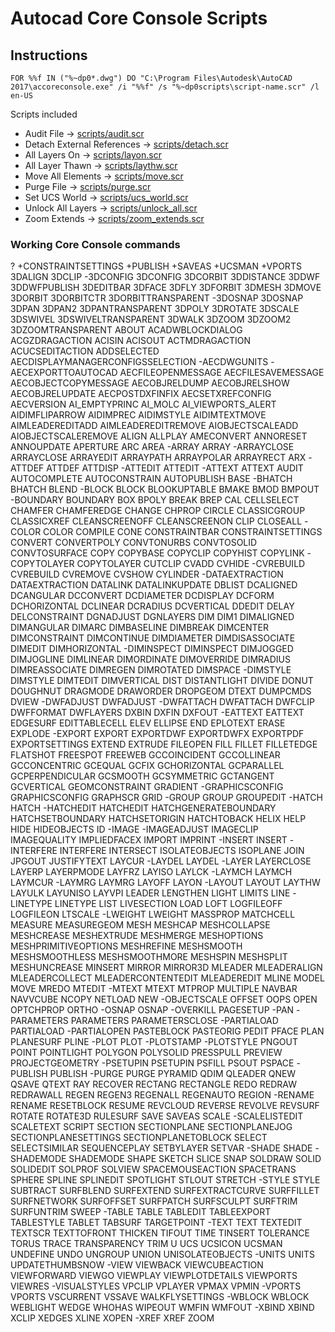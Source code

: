 # Autocad Core Console Scripts



## Instructions

```batch
FOR %%f IN ("%~dp0*.dwg") DO "C:\Program Files\Autodesk\AutoCAD 2017\accoreconsole.exe" /i "%%f" /s "%~dp0scripts\script-name.scr" /l en-US
```


Scripts included

- Audit File -> [scripts/audit.scr](scripts/audit.scr)
- Detach External References -> [scripts/detach.scr](scripts/detach.scr)
- All Layers On -> [scripts/layon.scr](scripts/layon.scr)
- All Layer Thawn -> [scripts/laythw.scr](scripts/laythw.scr)
- Move All Elements -> [scripts/move.scr](scripts/move.scr)
- Purge File -> [scripts/purge.scr](scripts/purge.scr)
- Set UCS World -> [scripts/ucs_world.scr](scripts/ucs_world.scr)
- Unlock All Layers -> [scripts/unlock_all.scr](scripts/unlock_all.scr)
- Zoom Extends -> [scripts/zoom_extends.scr](scripts/zoom_extends.scr)

### Working Core Console commands

?
+CONSTRAINTSETTINGS
+PUBLISH
+SAVEAS
+UCSMAN
+VPORTS
3DALIGN
3DCLIP
-3DCONFIG
3DCONFIG
3DCORBIT
3DDISTANCE
3DDWF
3DDWFPUBLISH
3DEDITBAR
3DFACE
3DFLY
3DFORBIT
3DMESH
3DMOVE
3DORBIT
3DORBITCTR
3DORBITTRANSPARENT
-3DOSNAP
3DOSNAP
3DPAN
3DPAN2
3DPANTRANSPARENT
3DPOLY
3DROTATE
3DSCALE
3DSWIVEL
3DSWIVELTRANSPARENT
3DWALK
3DZOOM
3DZOOM2
3DZOOMTRANSPARENT
ABOUT
ACADWBLOCKDIALOG
ACGZDRAGACTION
ACISIN
ACISOUT
ACTMDRAGACTION
ACUCSEDITACTION
ADDSELECTED
AECDISPLAYMANAGERCONFIGSSELECTION
-AECDWGUNITS
-AECEXPORTTOAUTOCAD
AECFILEOPENMESSAGE
AECFILESAVEMESSAGE
AECOBJECTCOPYMESSAGE
AECOBJRELDUMP
AECOBJRELSHOW
AECOBJRELUPDATE
AECPOSTDXFINFIX
AECSETXREFCONFIG
AECVERSION
AI_EMPTYPRINC
AI_MOLC
AI_VIEWPORTS_ALERT
AIDIMFLIPARROW
AIDIMPREC
AIDIMSTYLE
AIDIMTEXTMOVE
AIMLEADEREDITADD
AIMLEADEREDITREMOVE
AIOBJECTSCALEADD
AIOBJECTSCALEREMOVE
ALIGN
ALLPLAY
AMECONVERT
ANNORESET
ANNOUPDATE
APERTURE
ARC
AREA
-ARRAY
ARRAY
-ARRAYCLOSE
ARRAYCLOSE
ARRAYEDIT
ARRAYPATH
ARRAYPOLAR
ARRAYRECT
ARX
-ATTDEF
ATTDEF
ATTDISP
-ATTEDIT
ATTEDIT
-ATTEXT
ATTEXT
AUDIT
AUTOCOMPLETE
AUTOCONSTRAIN
AUTOPUBLISH
BASE
-BHATCH
BHATCH
BLEND
-BLOCK
BLOCK
BLOOKUPTABLE
BMAKE
BMOD
BMPOUT
-BOUNDARY
BOUNDARY
BOX
BPOLY
BREAK
BREP
CAL
CELLSELECT
CHAMFER
CHAMFEREDGE
CHANGE
CHPROP
CIRCLE
CLASSICGROUP
CLASSICXREF
CLEANSCREENOFF
CLEANSCREENON
CLIP
CLOSEALL
-COLOR
COLOR
COMPILE
CONE
CONSTRAINTBAR
CONSTRAINTSETTINGS
CONVERT
CONVERTPOLY
CONVTONURBS
CONVTOSOLID
CONVTOSURFACE
COPY
COPYBASE
COPYCLIP
COPYHIST
COPYLINK
-COPYTOLAYER
COPYTOLAYER
CUTCLIP
CVADD
CVHIDE
-CVREBUILD
CVREBUILD
CVREMOVE
CVSHOW
CYLINDER
-DATAEXTRACTION
DATAEXTRACTION
DATALINK
DATALINKUPDATE
DBLIST
DCALIGNED
DCANGULAR
DCCONVERT
DCDIAMETER
DCDISPLAY
DCFORM
DCHORIZONTAL
DCLINEAR
DCRADIUS
DCVERTICAL
DDEDIT
DELAY
DELCONSTRAINT
DGNADJUST
DGNLAYERS
DIM
DIM1
DIMALIGNED
DIMANGULAR
DIMARC
DIMBASELINE
DIMBREAK
DIMCENTER
DIMCONSTRAINT
DIMCONTINUE
DIMDIAMETER
DIMDISASSOCIATE
DIMEDIT
DIMHORIZONTAL
-DIMINSPECT
DIMINSPECT
DIMJOGGED
DIMJOGLINE
DIMLINEAR
DIMORDINATE
DIMOVERRIDE
DIMRADIUS
DIMREASSOCIATE
DIMREGEN
DIMROTATED
DIMSPACE
-DIMSTYLE
DIMSTYLE
DIMTEDIT
DIMVERTICAL
DIST
DISTANTLIGHT
DIVIDE
DONUT
DOUGHNUT
DRAGMODE
DRAWORDER
DROPGEOM
DTEXT
DUMPCMDS
DVIEW
-DWFADJUST
DWFADJUST
-DWFATTACH
DWFATTACH
DWFCLIP
DWFFORMAT
DWFLAYERS
DXBIN
DXFIN
DXFOUT
-EATTEXT
EATTEXT
EDGESURF
EDITTABLECELL
ELEV
ELLIPSE
END
EPLOTEXT
ERASE
EXPLODE
-EXPORT
EXPORT
EXPORTDWF
EXPORTDWFX
EXPORTPDF
EXPORTSETTINGS
EXTEND
EXTRUDE
FILEOPEN
FILL
FILLET
FILLETEDGE
FLATSHOT
FREESPOT
FREEWEB
GCCOINCIDENT
GCCOLLINEAR
GCCONCENTRIC
GCEQUAL
GCFIX
GCHORIZONTAL
GCPARALLEL
GCPERPENDICULAR
GCSMOOTH
GCSYMMETRIC
GCTANGENT
GCVERTICAL
GEOMCONSTRAINT
GRADIENT
-GRAPHICSCONFIG
GRAPHICSCONFIG
GRAPHSCR
GRID
-GROUP
GROUP
GROUPEDIT
-HATCH
HATCH
-HATCHEDIT
HATCHEDIT
HATCHGENERATEBOUNDARY
HATCHSETBOUNDARY
HATCHSETORIGIN
HATCHTOBACK
HELIX
HELP
HIDE
HIDEOBJECTS
ID
-IMAGE
-IMAGEADJUST
IMAGECLIP
IMAGEQUALITY
IMPLIEDFACEX
IMPORT
IMPRINT
-INSERT
INSERT
-INTERFERE
INTERFERE
INTERSECT
ISOLATEOBJECTS
ISOPLANE
JOIN
JPGOUT
JUSTIFYTEXT
LAYCUR
-LAYDEL
LAYDEL
-LAYER
LAYERCLOSE
LAYERP
LAYERPMODE
LAYFRZ
LAYISO
LAYLCK
-LAYMCH
LAYMCH
LAYMCUR
-LAYMRG
LAYMRG
LAYOFF
LAYON
-LAYOUT
LAYOUT
LAYTHW
LAYULK
LAYUNISO
LAYVPI
LEADER
LENGTHEN
LIGHT
LIMITS
LINE
-LINETYPE
LINETYPE
LIST
LIVESECTION
LOAD
LOFT
LOGFILEOFF
LOGFILEON
LTSCALE
-LWEIGHT
LWEIGHT
MASSPROP
MATCHCELL
MEASURE
MEASUREGEOM
MESH
MESHCAP
MESHCOLLAPSE
MESHCREASE
MESHEXTRUDE
MESHMERGE
MESHOPTIONS
MESHPRIMITIVEOPTIONS
MESHREFINE
MESHSMOOTH
MESHSMOOTHLESS
MESHSMOOTHMORE
MESHSPIN
MESHSPLIT
MESHUNCREASE
MINSERT
MIRROR
MIRROR3D
MLEADER
MLEADERALIGN
MLEADERCOLLECT
MLEADERCONTENTEDIT
MLEADEREDIT
MLINE
MODEL
MOVE
MREDO
MTEDIT
-MTEXT
MTEXT
MTPROP
MULTIPLE
NAVBAR
NAVVCUBE
NCOPY
NETLOAD
NEW
-OBJECTSCALE
OFFSET
OOPS
OPEN
OPTCHPROP
ORTHO
-OSNAP
OSNAP
-OVERKILL
PAGESETUP
-PAN
-PARAMETERS
PARAMETERS
PARAMETERSCLOSE
-PARTIALOAD
PARTIALOAD
-PARTIALOPEN
PASTEBLOCK
PASTEORIG
PEDIT
PFACE
PLAN
PLANESURF
PLINE
-PLOT
PLOT
-PLOTSTAMP
-PLOTSTYLE
PNGOUT
POINT
POINTLIGHT
POLYGON
POLYSOLID
PRESSPULL
PREVIEW
PROJECTGEOMETRY
-PSETUPIN
PSETUPIN
PSFILL
PSOUT
PSPACE
-PUBLISH
PUBLISH
-PURGE
PURGE
PYRAMID
QDIM
QLEADER
QNEW
QSAVE
QTEXT
RAY
RECOVER
RECTANG
RECTANGLE
REDO
REDRAW
REDRAWALL
REGEN
REGEN3
REGENALL
REGENAUTO
REGION
-RENAME
RENAME
RESETBLOCK
RESUME
REVCLOUD
REVERSE
REVOLVE
REVSURF
ROTATE
ROTATE3D
RULESURF
SAVE
SAVEAS
SCALE
-SCALELISTEDIT
SCALETEXT
SCRIPT
SECTION
SECTIONPLANE
SECTIONPLANEJOG
SECTIONPLANESETTINGS
SECTIONPLANETOBLOCK
SELECT
SELECTSIMILAR
SEQUENCEPLAY
SETBYLAYER
SETVAR
-SHADE
SHADE
-SHADEMODE
SHADEMODE
SHAPE
SKETCH
SLICE
SNAP
SOLDRAW
SOLID
SOLIDEDIT
SOLPROF
SOLVIEW
SPACEMOUSEACTION
SPACETRANS
SPHERE
SPLINE
SPLINEDIT
SPOTLIGHT
STLOUT
STRETCH
-STYLE
STYLE
SUBTRACT
SURFBLEND
SURFEXTEND
SURFEXTRACTCURVE
SURFFILLET
SURFNETWORK
SURFOFFSET
SURFPATCH
SURFSCULPT
SURFTRIM
SURFUNTRIM
SWEEP
-TABLE
TABLE
TABLEDIT
TABLEEXPORT
TABLESTYLE
TABLET
TABSURF
TARGETPOINT
-TEXT
TEXT
TEXTEDIT
TEXTSCR
TEXTTOFRONT
THICKEN
TIFOUT
TIME
TINSERT
TOLERANCE
TORUS
TRACE
TRANSPARENCY
TRIM
U
UCS
UCSICON
UCSMAN
UNDEFINE
UNDO
UNGROUP
UNION
UNISOLATEOBJECTS
-UNITS
UNITS
UPDATETHUMBSNOW
-VIEW
VIEWBACK
VIEWCUBEACTION
VIEWFORWARD
VIEWGO
VIEWPLAY
VIEWPLOTDETAILS
VIEWPORTS
VIEWRES
-VISUALSTYLES
VPCLIP
VPLAYER
VPMAX
VPMIN
-VPORTS
VPORTS
VSCURRENT
VSSAVE
WALKFLYSETTINGS
-WBLOCK
WBLOCK
WEBLIGHT
WEDGE
WHOHAS
WIPEOUT
WMFIN
WMFOUT
-XBIND
XBIND
XCLIP
XEDGES
XLINE
XOPEN
-XREF
XREF
ZOOM